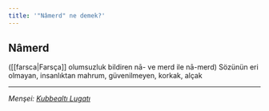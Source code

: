 ```yaml
---
title: '"Nâmerd" ne demek?'
---
```


## Nâmerd
([[farsca|Farsça]] olumsuzluk bildiren nā- ve merd ile nā-merd) Sözünün eri olmayan, insanlıktan mahrum, güvenilmeyen, korkak, alçak

---
*Menşei: [Kubbealtı Lugatı](https://www.lugatim.com/s/Nâmerd)*
